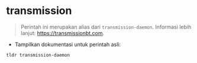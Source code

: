 # transmission

> Perintah ini merupakan alias dari `transmission-daemon`.
> Informasi lebih lanjut: <https://transmissionbt.com>.

- Tampilkan dokumentasi untuk perintah asli:

`tldr transmission-daemon`
